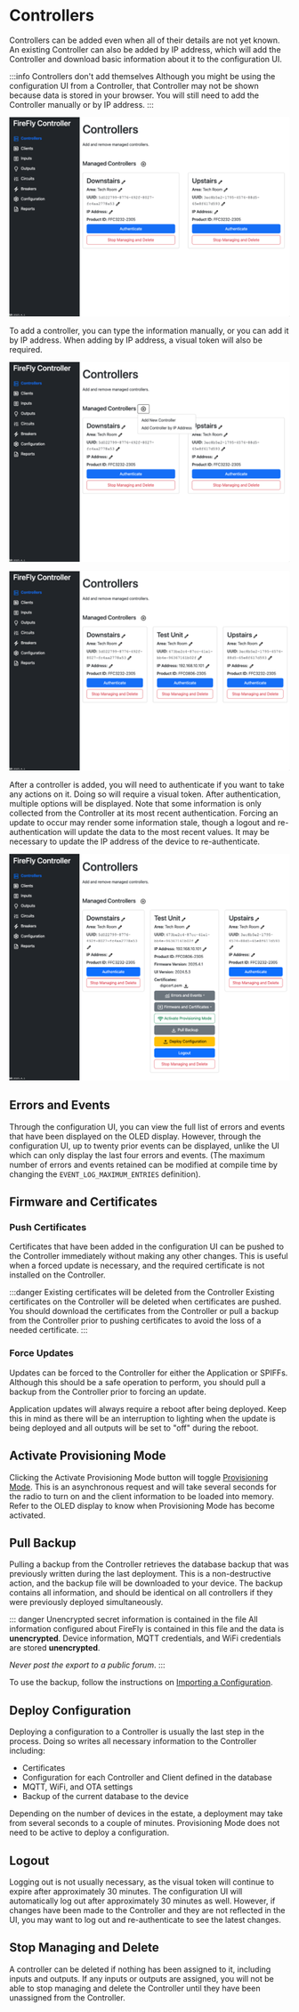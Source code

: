 # Controllers

Controllers can be added even when all of their details are not yet known.  An existing Controller can also be added by IP address, which will add the Controller and download basic information about it to the configuration UI.

:::info Controllers don't add themselves
Although you might be using the configuration UI from a Controller, that Controller may not be shown because data is stored in your browser.  You will still need to add the Controller manually or by IP address.
:::

[![Controllers](./controllers.png)](https://raw.githubusercontent.com/BrentIO/FireFly/main/controller/software/controller/configuration/controllers.png)

To add a controller, you can type the information manually, or you can add it by IP address.  When adding by IP address, a visual token will also be required.

[![Add Controllers](./controllers_add.png)](https://raw.githubusercontent.com/BrentIO/FireFly/main/controller/software/controller/configuration/controllers_add.png)

[![Controller Added](./controller_added.png)](https://raw.githubusercontent.com/BrentIO/FireFly/main/controller/software/controller/configuration/controller_added.png)

After a controller is added, you will need to authenticate if you want to take any actions on it.  Doing so will require a visual token.  After authentication, multiple options will be displayed.  Note that some information is only collected from the Controller at its most recent authentication.  Forcing an update to occur may render some information stale, though a logout and re-authentication will update the data to the most recent values.  It may be necessary to update the IP address of the device to re-authenticate.

[![Controller Authenticated](./controller_authenticated.png)](https://raw.githubusercontent.com/BrentIO/FireFly/main/controller/software/controller/configuration/controller_authenticated.png)


## Errors and Events
Through the configuration UI, you can view the full list of errors and events that have been displayed on the OLED display.  However, through the configuration UI, up to twenty prior events can be displayed, unlike the UI which can only display the last four errors and events. (The maximum number of errors and events retained can be modified at compile time by changing the `EVENT_LOG_MAXIMUM_ENTRIES` definition).

## Firmware and Certificates


### Push Certificates 

Certificates that have been added in the configuration UI can be pushed to the Controller immediately without making any other changes.  This is useful when a forced update is necessary, and the required certificate is not installed on the Controller.  

:::danger Existing certificates will be deleted from the Controller
Existing certificates on the Controller will be deleted when certificates are pushed.  You should download the certificates from the Controller or pull a backup from the Controller prior to pushing certificates to avoid the loss of a needed certificate.
:::

### Force Updates

Updates can be forced to the Controller for either the Application or SPIFFs.  Although this should be a safe operation to perform, you should pull a backup from the Controller prior to forcing an update.

Application updates will always require a reboot after being deployed.  Keep this in mind as there will be an interruption to lighting when the update is being deployed and all outputs will be set to "off" during the reboot.


## Activate Provisioning Mode

Clicking the Activate Provisioning Mode button will toggle [Provisioning Mode](/controller/software/controller/provisioning_mode.md).  This is an asynchronous request and will take several seconds for the radio to turn on and the client information to be loaded into memory.  Refer to the OLED display to know when Provisioning Mode has become activated.


## Pull Backup

Pulling a backup from the Controller retrieves the database backup that was previously written during the last deployment.  This is a non-destructive action, and the backup file will be downloaded to your device.  The backup contains all information, and should be identical on all controllers if they were previously deployed simultaneously.

::: danger Unencrypted secret information is contained in the file
All information configured about FireFly is contained in this file and the data is **unencrypted**.  Device information, MQTT credentials, and WiFi credentials are stored **unencrypted**.  

*Never post the export to a public forum*.
:::

To use the backup, follow the instructions on [Importing a Configuration](./import.md).  

## Deploy Configuration

Deploying a configuration to a Controller is usually the last step in the process.  Doing so writes all necessary information to the Controller including:
- Certificates
- Configuration for each Controller and Client defined in the database
- MQTT, WiFi, and OTA settings
- Backup of the current database to the device

Depending on the number of devices in the estate, a deployment may take from several seconds to a couple of minutes.  Provisioning Mode does not need to be active to deploy a configuration. 

## Logout

Logging out is not usually necessary, as the visual token will continue to expire after approximately 30 minutes.  The configuration UI will automatically log out after approximately 30 minutes as well.  However, if changes have been made to the Controller and they are not reflected in the UI, you may want to log out and re-authenticate to see the latest changes.

## Stop Managing and Delete

A controller can be deleted if nothing has been assigned to it, including inputs and outputs.  If any inputs or outputs are assigned, you will not be able to stop managing and delete the Controller until they have been unassigned from the Controller.
